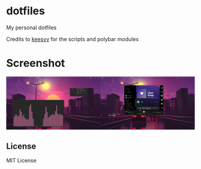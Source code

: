 # dotfiles
My personal dotfiles

Credits to [keesvv](https://github.com/keesvv) for the scripts and polybar modules

# Screenshot
![Screenshot](/screenshot.png?raw=true)

## License
MIT License
